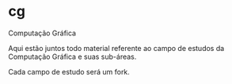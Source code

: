 # cg
Computação Gráfica

Aqui estão juntos todo material referente ao campo de estudos da Computação Gráfica e suas sub-áreas. 

Cada campo de estudo será um fork.
